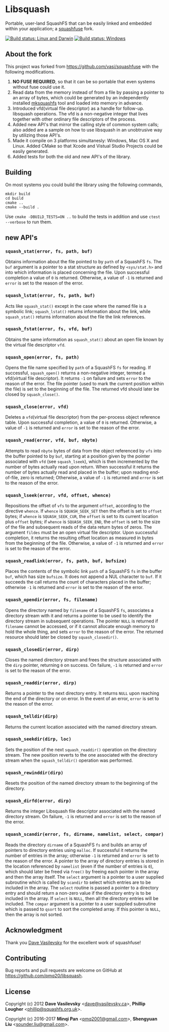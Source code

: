 # Libsquash

Portable, user-land SquashFS that can be easily linked and embedded within your application; a [squashfuse](https://github.com/vasi/squashfuse) fork.

[![Build status: Linux and Darwin](https://travis-ci.org/pmq20/libsquash.svg?branch=master)](https://travis-ci.org/pmq20/libsquash)
[![Build status: Windows](https://ci.appveyor.com/api/projects/status/f4htq948gag3l2k8/branch/master?svg=true)](https://ci.appveyor.com/project/pmq20/libsquash/branch/master)

## About the fork

This project was forked from https://github.com/vasi/squashfuse with the following modifications.

1. __NO FUSE REQUIRED__, so that it can be so portable that even systems without fuse could use it.
1. Read data from the memory instead of from a file by passing a pointer to an array of bytes,
which could be generated by
an independently installed [mksquashfs](http://squashfs.sourceforge.net/) tool
and loaded into memory in advance.
1. Introduced vfd(virtual file descriptor) as a handle for follow-up.
libsquash operations. The vfd is a non-negative integer that lives together with
other ordinary file descriptors of the process.
1. Added new API's that mirror the calling style of common system calls;
also added are a sample on how to use libsquash in an unobtrusive way by utilizing those API's.
1. Made it compile on 3 platforms simultanesly: Windows, Mac OS X and Linux. Added CMake so that Xcode and Vistual Studio Projects could be easily generated.
1. Added tests for both the old and new API's of the library.

## Building

On most systems you could build the library using the following commands,

    mkdir build
    cd build
    cmake ..
    cmake --build .

Use `cmake -DBUILD_TESTS=ON ..` to build the tests in addition and use `ctest --verbose` to run them.

## new API's

### `squash_stat(error, fs, path, buf)`

Obtains information about the file pointed to by `path` of a SquashFS `fs`.
The `buf` argument is a pointer to a stat structure as defined by
`<sys/stat.h>` and into which information is placed concerning the file.
Upon successful completion a value of `0` is returned.
Otherwise, a value of `-1` is returned and `error` is set to the reason of the error.

### `squash_lstat(error, fs, path, buf)`

Acts like `squash_stat()` except in the case where the named file is a symbolic link;
`squash_lstat()` returns information about the link,
while `squash_stat()` returns information about the file the link references.

### `squash_fstat(error, fs, vfd, buf)`

Obtains the same information as `squash_stat()`
about an open file known by the virtual file descriptor `vfd`.

### `squash_open(error, fs, path)`

Opens the file name specified by `path` of a SquashFS `fs` for reading.
If successful, `squash_open()` returns a non-negative integer, termed a vfd(virtual file descriptor).
It returns `-1` on failure and sets `error` to the reason of the error.
The file pointer (used to mark the current position within the file) is set to the beginning of the file.
The returned vfd should later be closed by `squash_close()`.

### `squash_close(error, vfd)`

Deletes a `vfd`(virtual file descriptor) from the per-process object reference table.
Upon successful completion, a value of `0` is returned.
Otherwise, a value of `-1` is returned and `error` is set to the reason of the error.

### `squash_read(error, vfd, buf, nbyte)`

Attempts to read `nbyte` bytes of data from the object
referenced by `vfs` into the buffer pointed to by `buf`,
starting at a position given by the pointer associated with `vfd` (see `squash_lseek`),
which is then incremented by the number of bytes actually read upon return.
When successful it returns the number of bytes actually read and placed in the buffer;
upon reading end-of-file, zero is returned;
Otherwise, a value of `-1` is returned and `error` is set to the reason of the error.

### `squash_lseek(error, vfd, offset, whence)`

Repositions the offset of `vfs` to the argument `offset`, according to the directive `whence`.
If `whence` is `SQUASH_SEEK_SET` then the offset is set to `offset` bytes;
if `whence` is `SQUASH_SEEK_CUR`, the `offset` is set to its current location plus `offset` bytes;
if `whence` is `SQUASH_SEEK_END`, the `offset` is set to the size of the file
and subsequent reads of the data return bytes of zeros.
The argument `fildes` must be an open virtual file descriptor.
Upon successful completion,
it returns the resulting offset location as measured in bytes from the beginning of the file.
Otherwise, a value of `-1` is returned and `error` is set to the reason of the error.

### `squash_readlink(error, fs, path, buf, bufsize)`

Places the contents of the symbolic link `path` of a SquashFS `fs`
in the buffer `buf`, which has size `bufsize`.
It does not append a NUL character to `buf`.
If it succeeds the call returns the count of characters placed in the buffer;
otherwise `-1` is returned and `error` is set to the reason of the error.

### `squash_opendir(error, fs, filename)`

Opens the directory named by `filename` of a SquashFS `fs`,
associates a directory stream with it and returns a pointer
to be used to identify the directory stream in subsequent operations.
The pointer `NULL` is returned if `filename` cannot be accessed,
or if it cannot allocate enough memory to hold the whole thing,
and sets `error` to the reason of the error.
The returned resource should later be closed by `squash_closedir()`.

### `squash_closedir(error, dirp)`

Closes the named directory stream and
frees the structure associated with the `dirp` pointer,
returning `0` on success.
On failure, `-1` is returned and `error` is set to the reason of the error.

### `squash_readdir(error, dirp)`

Returns a pointer to the next directory entry.
It returns `NULL` upon reaching the end of the directory or on error. 
In the event of an error, `error` is set to the reason of the error.

### `squash_telldir(dirp)`

Returns the current location associated with the named directory stream.

### `squash_seekdir(dirp, loc)`

Sets the position of the next `squash_readdir()` operation on the directory stream.
The new position reverts to the one associated with the directory stream
when the `squash_telldir()` operation was performed.

### `squash_rewinddir(dirp)`

Resets the position of the named directory stream to the beginning of the directory.

### `squash_dirfd(error, dirp)`

Returns the integer Libsquash file descriptor associated with the named directory stream.
On failure, `-1` is returned and `error` is set to the reason of the error.

### `squash_scandir(error, fs, dirname, namelist, select, compar)`

Reads the directory `dirname` of a SquashFS `fs` and
builds an array of pointers to directory entries using `malloc`.
If successful it returns the number of entries in the array; 
otherwise `-1` is returned and `error` is set to the reason of the error.
A pointer to the array of directory entries is stored
in the location referenced by `namelist` (even if the number of entries is `0`),
which should later be freed via `free()` by freeing each pointer
in the array and then the array itself.
The `select` argument is a pointer to a user supplied subroutine which is
called by `scandir` to select which entries are to be included in the array.
The `select` routine is passed a pointer to a directory entry
and should return a non-zero value if the directory entry
is to be included in the array.
If `select` is `NULL`, then all the directory entries will be included.
The `compar` argument is a pointer to a user supplied subroutine
which is passed to `qsort` to sort the completed array.
If this pointer is `NULL`, then the array is not sorted.

## Acknowledgment

Thank you [Dave Vasilevsky](https://github.com/vasi) for the excellent work of squashfuse!

## Contributing

Bug reports and pull requests are welcome on GitHub at https://github.com/pmq20/libsquash.

## License

Copyright (c) 2012 **Dave Vasilevsky** &lt;dave@vasilevsky.ca&gt;, **Phillip Lougher** &lt;phillip@squashfs.org.uk&gt;.

Copyright (c) 2016-2017 **Minqi Pan** &lt;pmq2001@gmail.com&gt;, **Shengyuan Liu** &lt;sounder.liu@gmail.com&gt;.
